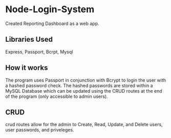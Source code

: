 # Node-Login-System
Created Reporting Dashboard as a web app.

## Libraries Used
Express, Passport, Bcrpt, Mysql

## How it works
The program uses Passport in conjunction with Bcrypt to login the user with a hashed password check. The hashed passwords are stored within a MySQL Database which can be updated using the CRUD routes at the end of the program (only accessible to admin users).

## CRUD
crud routes allow for the admin to Create, Read, Update, and Delete users, user passwords, and priveleges.

